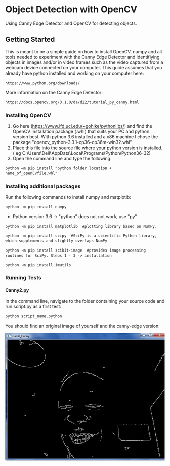 # Object Detection with OpenCV

Using Canny Edge Detector and OpenCV for detecting objects.

## Getting Started

This is meant to be a simple guide on how to install OpenCV, numpy and all tools needed to experiment with 
the Canny Edge Detector and identifiying objects in images and/or in video frames such as the video captured
from a webcam device connected on your computer.
This guide assumes that you already have python installed and working on your computer here: 

```
https://www.python.org/downloads/
```

More information on the Canny Edge Detector:

```
https://docs.opencv.org/3.1.0/da/d22/tutorial_py_canny.html
```

### Installing OpenCV

1.	Go here (https://www.lfd.uci.edu/~gohlke/pythonlibs/) and find the OpenCV installation package (.whl) that suits your PC and python version best.
	With python 3.6 installed and a x86 machine I chose the package "opencv_python-3.3.1-cp36-cp36m-win32.whl"
2.	Place this file into the source file where your python version is installed. (
	eg C:\Users\Dell\AppData\Local\Programs\Python\Python36-32)
3.	Open the command line and type the following:

```
python –m pip install "python folder location + name_of_openCVfile.whl"
```

### Installing additional packages

Run the following commands to install numpy and matplotib:

```
python -m pip install numpy
```

* Python version 3.6 -> "python" does not not work, use "py"

```
python -m pip install matplotlib  #plotting library based on NumPy.
```

```
python -m pip install scipy  #SciPy is a scientific Python library, which supplements and slightly overlaps NumPy 
```

```
python -m pip install scikit-image  #provides image processing routines for SciPy. Steps 1 - 3 -> installation 
```

```
python -m pip install imutils
```

### Running Tests
#### Canny2.py

In the command line, navigate to the folder containing your source code and run script.py as a first test:

``` 
python script_name.python
```

You should find an original image of yourself and the canny-edge version:


[![Canny Edge Detector](https://github.com/JeanNSHUTI/ObjectDetections_OpenCV/blob/master/canny2.jpg)](#features)
